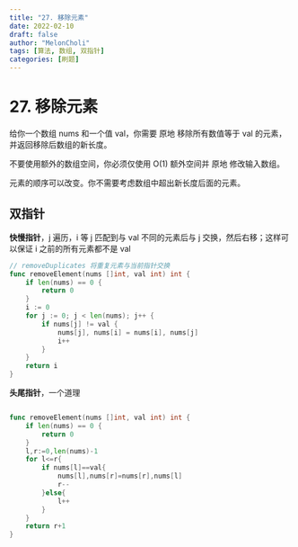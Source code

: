 ```yaml
---
title: "27. 移除元素"
date: 2022-02-10
draft: false
author: "MelonCholi"
tags: [算法, 数组, 双指针]
categories: [刷题]
---
```


# 27. 移除元素

给你一个数组 nums 和一个值 val，你需要 原地 移除所有数值等于 val 的元素，并返回移除后数组的新长度。

不要使用额外的数组空间，你必须仅使用 O(1) 额外空间并 原地 修改输入数组。

元素的顺序可以改变。你不需要考虑数组中超出新长度后面的元素。

## 双指针

**快慢指针**，j 遍历，i 等 j 匹配到与 val 不同的元素后与 j 交换，然后右移；这样可以保证 i 之前的所有元素都不是 val

```go
// removeDuplicates 将重复元素与当前指针交换
func removeElement(nums []int, val int) int {
	if len(nums) == 0 {
		return 0
	}
	i := 0
	for j := 0; j < len(nums); j++ {
		if nums[j] != val {
			nums[j], nums[i] = nums[i], nums[j]
			i++
		}
	}
	return i
}
```

**头尾指针**，一个道理

```go

func removeElement(nums []int, val int) int {
	if len(nums) == 0 {
		return 0
	}
	l,r:=0,len(nums)-1
    for l<=r{
        if nums[l]==val{
            nums[l],nums[r]=nums[r],nums[l]
            r--
        }else{
            l++
        }
    }
    return r+1
}
```


